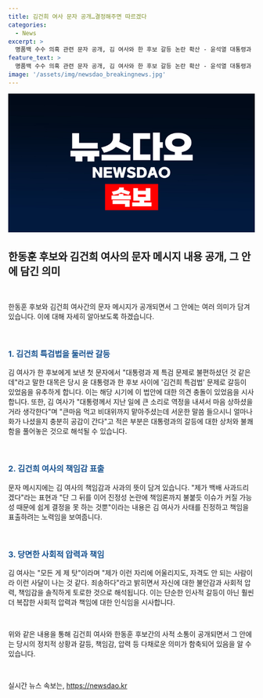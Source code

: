 ```yaml
---
title: 김건희 여사 문자 공개…결정해주면 따르겠다
categories:
  - News
excerpt: >
  명품백 수수 의혹 관련 문자 공개, 김 여사와 한 후보 갈등 논란 확산 - 윤석열 대통령과 국민의힘 당권 주자인 한동훈 후보에게 보낸 김 여사의 문자 내용이 공개되면서 정치권 간 논쟁이 격화되고 있다. 김 여사의 사과 의사를 부인하는 한 후보와 친윤(친윤석열)계와 친한(친한동훈)계의 갈등이 더욱 심화되고 있으며, 공적 채널을 통하지 않고 이뤄진 사적 소통이 논란의 중심이 되고 있다.
feature_text: >
  명품백 수수 의혹 관련 문자 공개, 김 여사와 한 후보 갈등 논란 확산 - 윤석열 대통령과 국민의힘 당권 주자인 한동훈 후보에게 보낸 김 여사의 문자 내용이 공개되면서 정치권 간 논쟁이 격화되고 있다. 김 여사의 사과 의사를 부인하는 한 후보와 친윤(친윤석열)계와 친한(친한동훈)계의 갈등이 더욱 심화되고 있으며, 공적 채널을 통하지 않고 이뤄진 사적 소통이 논란의 중심이 되고 있다.
image: '/assets/img/newsdao_breakingnews.jpg'
---
```


<p><img src="/assets/img/newsdao_breakingnews.jpg" alt="implanttips 속보" /></p>

<h2 data-ke-size="size26">한동훈 후보와 김건희 여사의 문자 메시지 내용 공개, 그 안에 담긴 의미</h2>

<p data-ke-size="size16">&nbsp;</p>

<p>한동훈 후보와 김건희 여사간의 문자 메시지가 공개되면서 그 안에는 여러 의미가 담겨 있습니다. 이에 대해 자세히 알아보도록 하겠습니다.</p>

<p data-ke-size="size16">&nbsp;</p>

<h3><b><span style="color: #1a5490;">1. 김건희 특검법을 둘러싼 갈등</span></b></h3>

<p>김 여사가 한 후보에게 보낸 첫 문자에서 "대통령과 제 특검 문제로 불편하셨던 것 같은데"라고 말한 대목은 당시 윤 대통령과 한 후보 사이에 '김건희 특검법' 문제로 갈등이 있었음을 유추하게 합니다. 이는 해당 시기에 이 법안에 대한 의견 충돌이 있었음을 시사합니다. 또한, 김 여사가 "대통령께서 지난 일에 큰 소리로 역정을 내셔서 마음 상하셨을 거라 생각한다"며 "큰마음 먹고 비대위까지 맡아주셨는데 서운한 말씀 들으시니 얼마나 화가 나셨을지 충분히 공감이 간다"고 적은 부분은 대통령과의 갈등에 대한 상처와 불쾌함을 풀어놓은 것으로 해석될 수 있습니다.</p>

<p data-ke-size="size16">&nbsp;</p>

<h3><b><span style="color: #1a5490;">2. 김건희 여사의 책임감 표출</span></b></h3>

<p>문자 메시지에는 김 여사의 책임감과 사과의 뜻이 담겨 있습니다. "제가 백배 사과드리겠다"라는 표현과 "단 그 뒤를 이어 진정성 논란에 책임론까지 불붙듯 이슈가 커질 가능성 때문에 쉽게 결정을 못 하는 것뿐"이라는 내용은 김 여사가 사태를 진정하고 책임을 표출하려는 노력임을 보여줍니다.</p>

<p data-ke-size="size16">&nbsp;</p>

<h3><b><span style="color: #1a5490;">3. 당면한 사회적 압력과 책임</span></b></h3>

<p>김 여사는 "모든 게 제 탓"이라며 "제가 이런 자리에 어울리지도, 자격도 안 되는 사람이라 이런 사달이 나는 것 같다. 죄송하다"라고 밝히면서 자신에 대한 불안감과 사회적 압력, 책임감을 솔직하게 토로한 것으로 해석됩니다. 이는 단순한 인사적 갈등이 아닌 훨씬 더 복잡한 사회적 압력과 책임에 대한 인식임을 시사합니다.</p>

<p data-ke-size="size16">&nbsp;</p>

<p>위와 같은 내용을 통해 김건희 여사와 한동훈 후보간의 사적 소통이 공개되면서 그 안에는 당시의 정치적 상황과 갈등, 책임감, 압력 등 다채로운 의미가 함축되어 있음을 알 수 있습니다.</p>

<p data-ke-size="size16">&nbsp;</p>
실시간 뉴스 속보는, <a href="https://newsdao.kr" rel="dofollow">https://newsdao.kr</a>


